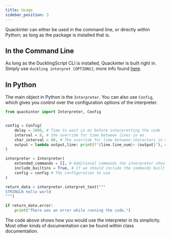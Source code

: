 ```yaml
---
title: Usage
sidebar_position: 3
---
```


Quackinter can either be used in the command line, or directly within Python; as long as the package is installed that is.

## In the Command Line

As long as the DucklingScript CLI is installed, Quackinter is built right in. Simply use `duckling interpret [OPTIONS]`; more info found [here](/docs/guides/command-line-interface#interpret).

## In Python

The main object in Python is the `Interpreter`. You can also use `Config`, which gives you control over the configuration options of the interpreter.

```python
from quackinter import Interpreter, Config


config = Config(
    delay = 1000, # Time to wait in ms before interpretting the code
    interval = 0, # the override for time between lines in ms
    char_interval = 80, # The override for time between characters in ms
    output = lambda output,line: print(f"{line.line_num}> {output}"), # The function ran by Quackinter to print to the screen
)

interpreter = Interpreter(
    extended_commands = [], # Additional commands the interpreter should add
    include_builtins = True, # If we should include the commands built into the interpreter
    config = config # The configuration to use
)

return_data = interpreter.interpret_text("""
STRINGLN hello world
""")

if return_data.error:
    print("There was an error while running the code.")
```

The code above shows how you would use the interpreter in its simplicity. Most other kinds of documentation can be found within class documentation.
